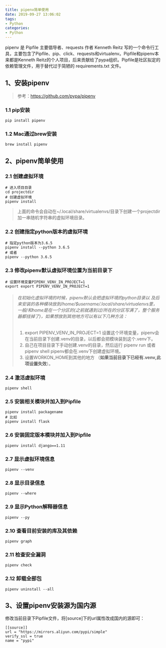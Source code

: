 ```yaml
---
title: pipenv简单使用
date: 2019-09-27 13:06:02
tags:
- Python
categories:
- Python
---
```


pipenv 是 Pipfile 主要倡导者、requests 作者 Kenneth Reitz 写的一个命令行工具，主要包含了Pipfile、pip、click、requests和virtualenv。Pipfile和pipenv本来都是Kenneth Reitz的个人项目，后来贡献给了pypa组织。Pipfile是社区拟定的依赖管理文件，用于替代过于简陋的 requirements.txt 文件。

<!-- more -->

## 1、安装pipenv

> 参考：https://github.com/pypa/pipenv

### 1.1 pip安装

```shell
pip install pipenv
```

### 1.2 Mac通过brew安装

```shell
brew install pipenv
```

## 2、pipenv简单使用

### 2.1 创建虚拟环境

```shell
# 进入项目目录
cd projectdir
# 创建虚拟环境
pipenv install
```

> 上面的命令会自动在~/.local/share/virtualenvs/目录下创建一个projectdir加一串随机字符串的虚拟环境目录。

### 2.2 创建指定python版本的虚拟环境

```shell
# 指定python版本为3.6.5
pipenv install --python 3.6.5
# 或者
pipenv --python 3.6.5
```

### 2.3 修改pipenv默认虚拟环境位置为当前目录下

```shell
# 设置环境变量PIPENV_VENV_IN_PROJECT=1
export export PIPENV_VENV_IN_PROJECT=1
```

> ###### 在初始化虚拟环境的时候，pipenv默认会把虚拟环境的python目录以 及后来安装的各种模块放到/home/$username/.local/share/virtualenvs里，一般/和home是在一个分区的(之前就遇到过/所在的分区写满了，整个服务器都挂掉了)，如果想放到其他地方可以有以下几种方法：
>
> 1. export PIPENV_VENV_IN_PROJECT=1 设置这个环境变量，pipenv会在当前目录下创建.venv的目录，以后都会把模块装到这个.venv下。
> 2. 自己在项目目录下手动创建.venv的目录，然后运行 pipenv run 或者 pipenv shell pipenv都会在.venv下创建虚拟环境。
> 3. 设置WORKON_HOME到其他的地方 （**如果当前目录下已经有.venv,此项设置失效**）。

### 2.4 激活虚拟环境

```shell
pipenv shell
```

### 2.5 安装相关模块并加入到Pipfile

```shell
pipenv install packagename
# 比如
pipenv install flask
```

### 2.6 安装固定版本模块并加入到Pipfile

```shell
pipenv install django==1.11
```

### 2.7 显示虚拟环境信息

```shell
pipenv --venv
```

### 2.8 显示目录信息

```shell
pipenv --where
```

### 2.9 显示Python解释器信息

```shell
pipenv --py
```

### 2.10 查看目前安装的库及其依赖

```shell
pipenv graph
```

### 2.11 检查安全漏洞

```shell
pipenv check
```

### 2.12 卸载全部包

```shell
pipenv uninstall --all
```

## 3、设置pipenv安装源为国内源

修改当前目录下Pipfile文件，将[source]下的url属性改成国内的源即可：

```text
[[source]]
url = "https://mirrors.aliyun.com/pypi/simple"
verify_ssl = true
name = "pypi"
```
